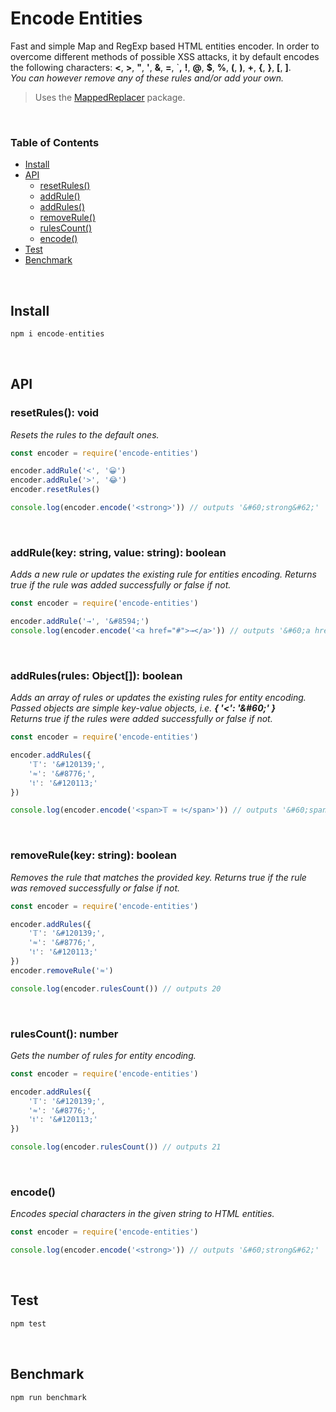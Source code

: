# Encode Entities

Fast and simple Map and RegExp based HTML entities encoder. In order to overcome different methods of possible XSS attacks, it by default encodes the following characters: **<**, **>**, **"**, **'**, **&**, **=**, `**,** **!**, **@**, **\$**, **%**, **(**, **)**, **+**, **{**, **}**, **[**, **]**.<br>_You can however remove any of these rules and/or add your own._

> Uses the [MappedReplacer](https://www.npmjs.com/package/mapped-replacer) package.

<br>

### Table of Contents

<!--generated by TOC-->

- [Install](#install)
- [API](#api)
  - [resetRules&#40;&#41;](#resetrules-void)
  - [addRule&#40;&#41;](#addrulekey-string-value-string-boolean)
  - [addRules&#40;&#41;](#addrulesrules-object-boolean)
  - [removeRule&#40;&#41;](#removerulekey-string-boolean)
  - [rulesCount&#40;&#41;](#rulescount-number)
  - [encode&#40;&#41;](#encode)
- [Test](#test)
- [Benchmark](#benchmark)
  <!--/generated by TOC-->

<br>

## Install

```javascript
npm i encode-entities
```

<br>

## API

### resetRules(): void

_Resets the rules to the default ones._

```javascript
const encoder = require('encode-entities')

encoder.addRule('<', '😀')
encoder.addRule('>', '😂')
encoder.resetRules()

console.log(encoder.encode('<strong>')) // outputs '&#60;strong&#62;'
```

<br>

### addRule(key: string, value: string): boolean

_Adds a new rule or updates the existing rule for entities encoding. Returns true if the rule was added successfully or false if not._

```javascript
const encoder = require('encode-entities')

encoder.addRule('→', '&#8594;')
console.log(encoder.encode('<a href="#">→</a>')) // outputs '&#60;a href&#61;&#34;#&#34;&#62;&#8594;&#60;/a&#62;'
```

<br>

### addRules(rules: Object[]): boolean

_Adds an array of rules or updates the existing rules for entity encoding._<br>
_Passed objects are simple key-value objects, i.e. **{ '<': '\&#60;' }**_<br>
_Returns true if the rules were added successfully or false if not._

```javascript
const encoder = require('encode-entities')

encoder.addRules({
	'𝕋': '&#120139;',
	'≈': '&#8776;',
	'𝔱': '&#120113;'
})

console.log(encoder.encode('<span>𝕋 ≈ 𝔱</span>')) // outputs '&#60;span&#62;&#120139; &#8776; &#120113;&#60;/span&#62;'
```

<br>

### removeRule(key: string): boolean

_Removes the rule that matches the provided key._
_Returns true if the rule was removed successfully or false if not._

```javascript
const encoder = require('encode-entities')

encoder.addRules({
	'𝕋': '&#120139;',
	'≈': '&#8776;',
	'𝔱': '&#120113;'
})
encoder.removeRule('≈')

console.log(encoder.rulesCount()) // outputs 20
```

<br>

### rulesCount(): number

_Gets the number of rules for entity encoding._

```javascript
const encoder = require('encode-entities')

encoder.addRules({
	'𝕋': '&#120139;',
	'≈': '&#8776;',
	'𝔱': '&#120113;'
})

console.log(encoder.rulesCount()) // outputs 21
```

<br>

### encode()

_Encodes special characters in the given string to HTML entities._

```javascript
const encoder = require('encode-entities')

console.log(encoder.encode('<strong>')) // outputs '&#60;strong&#62;'
```

<br>

## Test

```javascript
npm test
```

<br>

## Benchmark

```javascript
npm run benchmark
```
